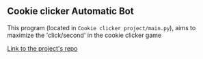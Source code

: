 ## Cookie clicker Automatic Bot

This program (located in `Cookie clicker project/main.py`), aims to maximize the 'click/second' in the cookie clicker
game

[Link to the project's repo](https://github.com/Songhai9/Cookie-Clicker-Bot)
